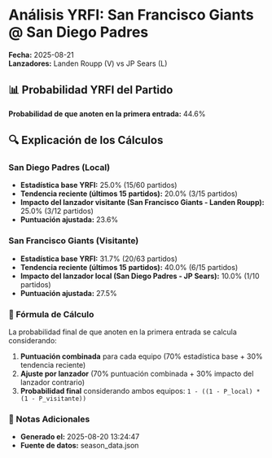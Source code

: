 # Análisis YRFI: San Francisco Giants @ San Diego Padres

**Fecha:** 2025-08-21  
**Lanzadores:** Landen Roupp (V) vs JP Sears (L)

## 📊 Probabilidad YRFI del Partido

**Probabilidad de que anoten en la primera entrada:** 44.6%

## 🔍 Explicación de los Cálculos

### San Diego Padres (Local)
- **Estadística base YRFI:** 25.0% (15/60 partidos)
- **Tendencia reciente (últimos 15 partidos):** 20.0% (3/15 partidos)
- **Impacto del lanzador visitante (San Francisco Giants - Landen Roupp):** 25.0% (3/12 partidos)
- **Puntuación ajustada:** 23.6%

### San Francisco Giants (Visitante)
- **Estadística base YRFI:** 31.7% (20/63 partidos)
- **Tendencia reciente (últimos 15 partidos):** 40.0% (6/15 partidos)
- **Impacto del lanzador local (San Diego Padres - JP Sears):** 10.0% (1/10 partidos)
- **Puntuación ajustada:** 27.5%

### 📝 Fórmula de Cálculo

La probabilidad final de que anoten en la primera entrada se calcula considerando:
1. **Puntuación combinada** para cada equipo (70% estadística base + 30% tendencia reciente)
2. **Ajuste por lanzador** (70% puntuación combinada + 30% impacto del lanzador contrario)
3. **Probabilidad final** considerando ambos equipos: `1 - ((1 - P_local) * (1 - P_visitante))`

### 📌 Notas Adicionales

- **Generado el:** 2025-08-20 13:24:47
- **Fuente de datos:** season_data.json
